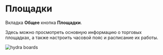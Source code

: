 # Площадки

Вкладка **Общее** кнопка **Площадки**.

Здесь можно просмотреть основную информацию о торговых площадках, а также настроить часовой пояс и расписание их работы.

![hydra boards](~/images/hydra_boards.png)
